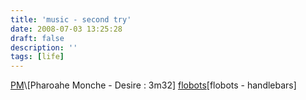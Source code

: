 ```yaml
---
title: 'music - second try'
date: 2008-07-03 13:25:28
draft: false
description: ''
tags: [life]
---
```


[PM](http://www.big-andy.co.uk/music/Pharoahe_Monch-Desire-(Advance)-2007-RAGEMP3/03-pharoahe_monch-desire_(ft._showtime).mp3)\[Pharoahe Monche - Desire : 3m32\] [flobots](06-handlebars.mp3)\[flobots - handlebars\]